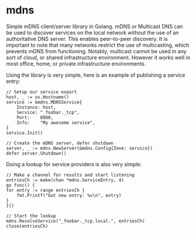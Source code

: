 mdns
====

Simple mDNS client/server library in Golang. mDNS or Multicast DNS can be
used to discover services on the local network without the use of an authoritative
DNS server. This enables peer-to-peer discovery. It is important to note that many
networks restrict the use of multicasting, which prevents mDNS from functioning.
Notably, multicast cannot be used in any sort of cloud, or shared infrastructure
environment. However it works well in most office, home, or private infrastructure
environments.

Using the library is very simple, here is an example of publishing a service entry:

    // Setup our service export
    host, _ := os.Hostname()
    service := &mdns.MDNSService{
	    Instance: host,
	    Service: "_foobar._tcp",
	    Port:    8000,
	    Info:    "My awesome service",
    }
    service.Init()

    // Create the mDNS server, defer shutdown
    server, _ := mdns.NewServer(&mdns.Config{Zone: service})
    defer server.Shutdown()


Doing a lookup for service providers is also very simple:

    // Make a channel for results and start listening
    entriesCh := make(chan *mdns.ServiceEntry, 4)
    go func() {
	for entry := range entriesCh {
	    fmt.Printf("Got new entry: %v\n", entry)
	}
    }()

    // Start the lookup
    mdns.ResolveService("_foobar._tcp.local.", entriesCh)
    close(entriesCh)
